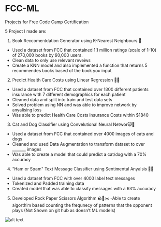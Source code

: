 # FCC-ML
Projects for Free Code Camp Certification

5 Project I made are:

1. Book Reccomentdation Generator using K-Nearest Neighbours 📖
  - Used a dataset from FCC that contained 1.1 million ratings (scale of 1-10) of 270,000 books by 90,000 users.
  - Clean data to only use relevant reveiws
  - Create a KNN model and also implemented a function that returns 5 recommendes books based of the book you input
  
2. Predict Health Care Costs using Linear Regression 🏥💸 
  - Used a dataset from FCC that contained over 1300 different patients insurance with 7 different demographics for each patient
  - Cleaned data and split into train and test data sets
  - Solved problem using NN and was able to improve network by anyalising loss
  - Was able to predict Health Care Costs Insurance Costs within $1840

3. Cat and Dog Classifier using Convelutional Neural Networ😺🐶
  - Used a dataset from FCC that contained over 4000 images of cats and dogs 
  - Cleaned and used Data Augmentation to transform dataset to over _______ images
  - Was able to create a model that could predict a cat/dog with a 70% accuracy
 
4. "Ham or Spam" Text Message Classifier using Sentimental Anyalsis 📩✅ 
  - Used a dataset from FCC with over 4000 label text messages
  - Tokenized and Padded training data
  - Created model that was able to classify messages with a 93% accuracy
 
5. Developed Rock Paper Scissors Algorithm 🪨📃✂️
  -Able to create algorthim based counting the frequnecy of patterns that 
  the opponent plays
  (Not Shown on git hub as doesn't ML models)
 
![alt text](https://github.com/RyEggGit/FCC-ML/blob/main/Certification.pngg)
